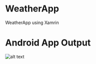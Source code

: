 # WeatherApp
WeatherApp using Xamrin
# Android App Output
![alt text](https://github.com/BlitzenPrancer/WeatherApp/blob/main/android%20output.PNG)
